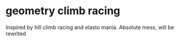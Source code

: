 # geometry climb racing
 Inspired by hill climb racing and elasto mania.
 Absolute mess, will be rewrited
